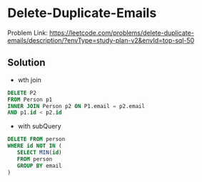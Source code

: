 # Delete-Duplicate-Emails


Problem Link: https://leetcode.com/problems/delete-duplicate-emails/description/?envType=study-plan-v2&envId=top-sql-50

## Solution
- wth join
```sql
DELETE P2
FROM Person p1
INNER JOIN Person p2 ON P1.email = p2.email 
AND p1.id < p2.id

```
- with subQuery
 ```sql 
 DELETE FROM person
WHERE id NOT IN (
    SELECT MIN(id)
    FROM person
    GROUP BY email
)
